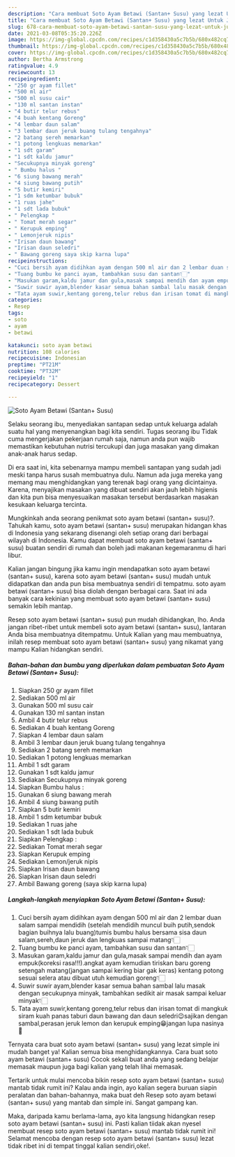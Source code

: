 ```yaml
---
description: "Cara membuat Soto Ayam Betawi (Santan+ Susu) yang lezat Untuk Jualan"
title: "Cara membuat Soto Ayam Betawi (Santan+ Susu) yang lezat Untuk Jualan"
slug: 678-cara-membuat-soto-ayam-betawi-santan-susu-yang-lezat-untuk-jualan
date: 2021-03-08T05:35:20.226Z
image: https://img-global.cpcdn.com/recipes/c1d358430a5c7b5b/680x482cq70/soto-ayam-betawi-santan-susu-foto-resep-utama.jpg
thumbnail: https://img-global.cpcdn.com/recipes/c1d358430a5c7b5b/680x482cq70/soto-ayam-betawi-santan-susu-foto-resep-utama.jpg
cover: https://img-global.cpcdn.com/recipes/c1d358430a5c7b5b/680x482cq70/soto-ayam-betawi-santan-susu-foto-resep-utama.jpg
author: Bertha Armstrong
ratingvalue: 4.9
reviewcount: 13
recipeingredient:
- "250 gr ayam fillet"
- "500 ml air"
- "500 ml susu cair"
- "130 ml santan instan"
- "4 butir telur rebus"
- "4 buah kentang Goreng"
- "4 lembar daun salam"
- "3 lembar daun jeruk buang tulang tengahnya"
- "2 batang sereh memarkan"
- "1 potong lengkuas memarkan"
- "1 sdt garam"
- "1 sdt kaldu jamur"
- "Secukupnya minyak goreng"
- " Bumbu halus "
- "6 siung bawang merah"
- "4 siung bawang putih"
- "5 butir kemiri"
- "1 sdm ketumbar bubuk"
- "1 ruas jahe"
- "1 sdt lada bubuk"
- " Pelengkap "
- " Tomat merah segar"
- " Kerupuk emping"
- " Lemonjeruk nipis"
- "Irisan daun bawang"
- "Irisan daun seledri"
- " Bawang goreng saya skip karna lupa"
recipeinstructions:
- "Cuci bersih ayam didihkan ayam dengan 500 ml air dan 2 lembar duan salam sampai mendidih (setelah mendidih muncul buih putih,sendok bagian buihnya lalu buang)tumis bumbu halus bersama sisa daun salam,sereh,daun jeruk dan lengkuas sampai matang👇🏻"
- "Tuang bumbu ke panci ayam, tambahkan susu dan santan👇🏻"
- "Masukan garam,kaldu jamur dan gula,masak sampai mendih dan ayam empuk(koreksi rasa!!!).angkat ayam kemudian tiriskan baru goreng setengah matang(jangan sampai kering biar gak keras) kentang potong sesuai selera atau dibuat utuh kemudian goreng👇🏻"
- "Suwir suwir ayam,blender kasar semua bahan sambal lalu masak dengan secukupnya minyak, tambahkan sedikit air masak sampai keluar minyak👇🏻"
- "Tata ayam suwir,kentang goreng,telur rebus dan irisan tomat di mangkuk siram kuah panas taburi daun bawang dan daun seledri😉sajikan dengan sambal,perasan jeruk lemon dan kerupuk emping😁jangan lupa nasinya 🤭"
categories:
- Resep
tags:
- soto
- ayam
- betawi

katakunci: soto ayam betawi 
nutrition: 108 calories
recipecuisine: Indonesian
preptime: "PT21M"
cooktime: "PT32M"
recipeyield: "1"
recipecategory: Dessert

---
```



![Soto Ayam Betawi (Santan+ Susu)](https://img-global.cpcdn.com/recipes/c1d358430a5c7b5b/680x482cq70/soto-ayam-betawi-santan-susu-foto-resep-utama.jpg)

Selaku seorang ibu, menyediakan santapan sedap untuk keluarga adalah suatu hal yang menyenangkan bagi kita sendiri. Tugas seorang ibu Tidak cuma mengerjakan pekerjaan rumah saja, namun anda pun wajib memastikan kebutuhan nutrisi tercukupi dan juga masakan yang dimakan anak-anak harus sedap.

Di era  saat ini, kita sebenarnya mampu membeli santapan yang sudah jadi meski tanpa harus susah membuatnya dulu. Namun ada juga mereka yang memang mau menghidangkan yang terenak bagi orang yang dicintainya. Karena, menyajikan masakan yang dibuat sendiri akan jauh lebih higienis dan kita pun bisa menyesuaikan masakan tersebut berdasarkan masakan kesukaan keluarga tercinta. 



Mungkinkah anda seorang penikmat soto ayam betawi (santan+ susu)?. Tahukah kamu, soto ayam betawi (santan+ susu) merupakan hidangan khas di Indonesia yang sekarang disenangi oleh setiap orang dari berbagai wilayah di Indonesia. Kamu dapat membuat soto ayam betawi (santan+ susu) buatan sendiri di rumah dan boleh jadi makanan kegemaranmu di hari libur.

Kalian jangan bingung jika kamu ingin mendapatkan soto ayam betawi (santan+ susu), karena soto ayam betawi (santan+ susu) mudah untuk didapatkan dan anda pun bisa membuatnya sendiri di tempatmu. soto ayam betawi (santan+ susu) bisa diolah dengan berbagai cara. Saat ini ada banyak cara kekinian yang membuat soto ayam betawi (santan+ susu) semakin lebih mantap.

Resep soto ayam betawi (santan+ susu) pun mudah dihidangkan, lho. Anda jangan ribet-ribet untuk membeli soto ayam betawi (santan+ susu), lantaran Anda bisa membuatnya ditempatmu. Untuk Kalian yang mau membuatnya, inilah resep membuat soto ayam betawi (santan+ susu) yang nikamat yang mampu Kalian hidangkan sendiri.

<!--inarticleads1-->

##### Bahan-bahan dan bumbu yang diperlukan dalam pembuatan Soto Ayam Betawi (Santan+ Susu):

1. Siapkan 250 gr ayam fillet
1. Sediakan 500 ml air
1. Gunakan 500 ml susu cair
1. Gunakan 130 ml santan instan
1. Ambil 4 butir telur rebus
1. Sediakan 4 buah kentang Goreng
1. Siapkan 4 lembar daun salam
1. Ambil 3 lembar daun jeruk buang tulang tengahnya
1. Sediakan 2 batang sereh memarkan
1. Sediakan 1 potong lengkuas memarkan
1. Ambil 1 sdt garam
1. Gunakan 1 sdt kaldu jamur
1. Sediakan Secukupnya minyak goreng
1. Siapkan  Bumbu halus :
1. Gunakan 6 siung bawang merah
1. Ambil 4 siung bawang putih
1. Siapkan 5 butir kemiri
1. Ambil 1 sdm ketumbar bubuk
1. Sediakan 1 ruas jahe
1. Sediakan 1 sdt lada bubuk
1. Siapkan  Pelengkap :
1. Sediakan  Tomat merah segar
1. Siapkan  Kerupuk emping
1. Sediakan  Lemon/jeruk nipis
1. Siapkan Irisan daun bawang
1. Siapkan Irisan daun seledri
1. Ambil  Bawang goreng (saya skip karna lupa)




<!--inarticleads2-->

##### Langkah-langkah menyiapkan Soto Ayam Betawi (Santan+ Susu):

1. Cuci bersih ayam didihkan ayam dengan 500 ml air dan 2 lembar duan salam sampai mendidih (setelah mendidih muncul buih putih,sendok bagian buihnya lalu buang)tumis bumbu halus bersama sisa daun salam,sereh,daun jeruk dan lengkuas sampai matang👇🏻
1. Tuang bumbu ke panci ayam, tambahkan susu dan santan👇🏻
1. Masukan garam,kaldu jamur dan gula,masak sampai mendih dan ayam empuk(koreksi rasa!!!).angkat ayam kemudian tiriskan baru goreng setengah matang(jangan sampai kering biar gak keras) kentang potong sesuai selera atau dibuat utuh kemudian goreng👇🏻
1. Suwir suwir ayam,blender kasar semua bahan sambal lalu masak dengan secukupnya minyak, tambahkan sedikit air masak sampai keluar minyak👇🏻
1. Tata ayam suwir,kentang goreng,telur rebus dan irisan tomat di mangkuk siram kuah panas taburi daun bawang dan daun seledri😉sajikan dengan sambal,perasan jeruk lemon dan kerupuk emping😁jangan lupa nasinya 🤭




Ternyata cara buat soto ayam betawi (santan+ susu) yang lezat simple ini mudah banget ya! Kalian semua bisa menghidangkannya. Cara buat soto ayam betawi (santan+ susu) Cocok sekali buat anda yang sedang belajar memasak maupun juga bagi kalian yang telah lihai memasak.

Tertarik untuk mulai mencoba bikin resep soto ayam betawi (santan+ susu) mantab tidak rumit ini? Kalau anda ingin, ayo kalian segera buruan siapin peralatan dan bahan-bahannya, maka buat deh Resep soto ayam betawi (santan+ susu) yang mantab dan simple ini. Sangat gampang kan. 

Maka, daripada kamu berlama-lama, ayo kita langsung hidangkan resep soto ayam betawi (santan+ susu) ini. Pasti kalian tiidak akan nyesel membuat resep soto ayam betawi (santan+ susu) mantab tidak rumit ini! Selamat mencoba dengan resep soto ayam betawi (santan+ susu) lezat tidak ribet ini di tempat tinggal kalian sendiri,oke!.

